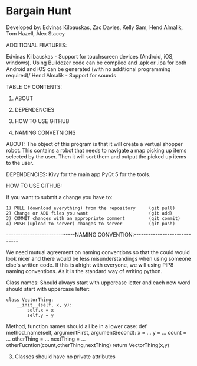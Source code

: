 # Bargain Hunt
Developed by: Edvinas Kilbauskas, Zac Davies, Kelly Sam, Hend Almalik, Tom Hazell, Alex Stacey

ADDITIONAL FEATURES:

Edvinas Kilbauskas - Support for touchscreen devices (Android, iOS, windows). Using Buildozer code can be compiled and .apk or .ipa for both Android and iOS can be generated (with no additional programming required)/
Hend Almalik - Support for sounds

	

TABLE OF CONTENTS:

1) ABOUT

2) DEPENDENCIES

3) HOW TO USE GITHUB

4) NAMING CONVETNIONS


ABOUT:
The object of this program is that it will create a vertual shopper robot. 
This contains a robot that needs to navigate a map picking up items selected by the user. Then it will sort them and output the picked up items to the user.

DEPENDENCIES:
Kivy for the main app
PyQt 5 for the tools.

HOW TO USE GITHUB:

If you want to submit a change you have to:

    1) PULL (download everything) from the repository     (git pull)
    2) Change or ADD files you want                       (git add)
    3) COMMIT changes with an appropriate comment         (git commit)
    4) PUSH (upload to server) changes to server          (git push)
	

-----------------------------NAMING CONVENTION:-----------------------------

We need mutual agreement on naming conventions so that the could would look nicer and there would be less misunderstandings when using someone else's written code. If this is alright with everyone, we will using PIP8 naming conventions. As it is the standard way of writing python.

Class names:
 Should always start with uppercase letter and each new word should start with uppercase letter:

    class VectorThing:
        __init__(self, x, y):
            self.x = x
            self.y = y
	
Method, function names should all be in a lower case:
        def method_name(self, argumentFirst, argumentSecond):
                x = ...
                y = ...
                count = ...
                otherThing = ...
                nextThing = ...
                otherFucntion(count,otherThing,nextThing)
                return VectorThing(x,y)

3) Classes should have no private attributes



